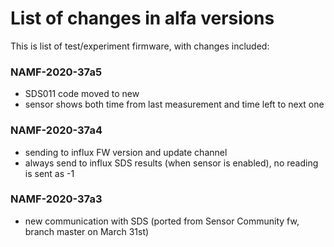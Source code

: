 # List of changes in alfa versions

This is list of test/experiment firmware, with changes included:

### NAMF-2020-37a5

* SDS011 code moved to new
* sensor shows both time from last measurement and time left to next one

### NAMF-2020-37a4 
* sending to influx FW version and update channel
* always send to influx SDS results (when sensor is enabled), no reading is sent as -1

### NAMF-2020-37a3

* new communication with SDS (ported from Sensor Community fw, branch master on March 31st)
